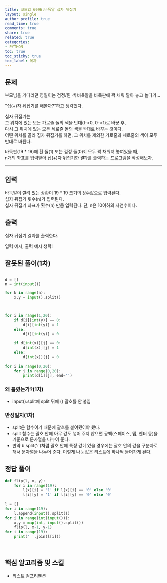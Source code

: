 ```yaml
---
title: 코드업 6096:바둑알 십자 뒤집기
layout: single
author_profile: true
read_time: true
comments: true
share: true
related: true
categories:
- PYTHON
toc: true
toc_sticky: true
toc_label: 목차
---
```


## 문제 
부모님을 기다리던 영일이는 검정/흰 색 바둑알을 바둑판에 꽉 채워 깔아 놓고 놀다가...<br>

"십(+)자 뒤집기를 해볼까?"하고 생각했다.<br>

십자 뒤집기는<br>
그 위치에 있는 모든 가로줄 돌의 색을 반대(1->0, 0->1)로 바꾼 후, <br>
다시 그 위치에 있는 모든 세로줄 돌의 색을 반대로 바꾸는 것이다.<br>
어떤 위치를 골라 집자 뒤집기를 하면, 그 위치를 제외한 가로줄과 세로줄의 색이 모두 반대로 바뀐다.<br>

바둑판(19 * 19)에 흰 돌(1) 또는 검정 돌(0)이 모두 꽉 채워져 놓여있을 때,<br>
n개의 좌표를 입력받아 십(+)자 뒤집기한 결과를 출력하는 프로그램을 작성해보자.<br>



------

## 입력
바둑알이 깔려 있는 상황이 19 * 19 크기의 정수값으로 입력된다.<br>
십자 뒤집기 횟수(n)가 입력된다.<br>
십자 뒤집기 좌표가 횟수(n) 만큼 입력된다. 단, n은 10이하의 자연수이다.<br>

## 출력
십자 뒤집기 결과를 출력한다.<br>

입력 예시, 출력 예시 생략!




## 잘못된 풀이(1차)
```python

d = []
n = int(input())

for k in range(n):
    x,y = input().split()
    


for i in range(1,20):
    if d[i][int(y)] == 0:
        d[i][int(y)] = 1
    else:
        d[i][int(y)] = 0 

    if d[int(x)][j] == 0:
        d[int(x)][j] = 1
    else:
        d[int(x)][j] = 0 
        
for i in range(0,20):
    for j in range(0,20):
        print(d[i][j], end='')


```
### 왜 틀렸는가?(1차)
- input().split에 split 뒤에 () 괄호를 안 붙임 

### 반성일지(1차)
- split은 함수이기 때문에 괄호를 붙여줬어야 했다.<br>
- split 함수는 괄호 안에 아무 값도 넣어 주지 않으면 공백(스페이스, 탭, 엔터 등)을 기준으로 문자열을 나누어 준다. <br>
- 만약 b.split(':')처럼 괄호 안에 특정 값이 있을 경우에는 괄호 안의 값을 구분자로 해서 문자열을 나누어 준다. 이렇게 나눈 값은 리스트에 하나씩 들어가게 된다.<br>

## 정답 풀이
```python
def flip(l, x, y):
    for i in range(19):
        l[x][i] = '1' if l[x][i] == '0' else '0'
        l[i][y] = '1' if l[i][y] == '0' else '0'
        
l = []
for i in range(19):
    l.append(input().split())
for i in range(int(input())):
    x,y = map(int, input().split())
    flip(l, x-1, y-1)
for i in range(19):
    print(' '.join(l[i]))
    
    
```

## 핵심 알고리즘 및 스킬
- 리스트 컴프리헨션 



    
